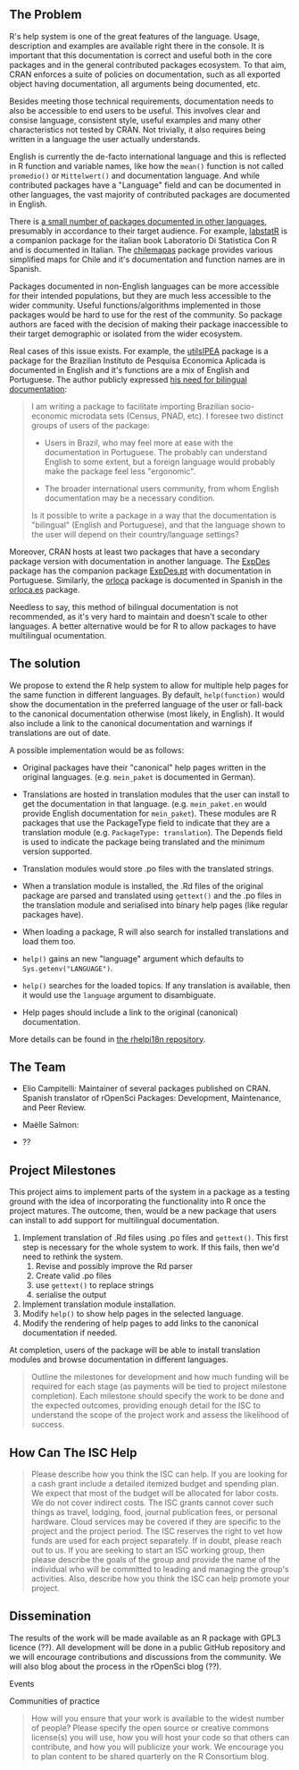 ## The Problem

R's help system is one of the great features of the language.
Usage, description and examples are available right there in the console.
It is important that this documentation is correct and useful both in the core packages and in the general contributed packages ecosystem.
To that aim, CRAN enforces a suite of policies on documentation, such as all exported object having documentation, all arguments being documented, etc.

Besides meeting those technical requirements, documentation needs to also be accessible to end users to be useful.
This involves clear and consise language, consistent style, useful examples and many other characteristics not tested by CRAN.
Not trivially, it also requires being written in a language the user actually understands.

English is currently the de-facto international language and this is reflected in R function and variable names, like how the `mean()` function is not called `promedio()` or `Mittelwert()` and documentation language.
And while contributed packages have a "Language" field and can be documented in other languages, the vast majority of contributed packages are documented in English.

There is [a small number of packages documented in other languages](https://cderv.rbind.io/2018/03/11/non-english-pkg-in-cran/), presumably in accordance to their target audience.
For example, [labstatR](https://cran.r-project.org/web/packages/labstatR/index.html) is a companion package for the italian book Laboratorio Di Statistica Con R and is documented in Italian.
The [chilemapas](https://cran.r-project.org/web/packages/chilemapas/chilemapas.pdf) package provides various simplified maps for Chile and it's documentation and function names are in Spanish.

Packages documented in non-English languages can be more accessible for their intended populations, but they are much less accessible to the wider community.
Useful functions/algorithms implemented in those packages would be hard to use for the rest of the community.
So package authors are faced with the decision of making their package inaccessible to their target demographic or isolated from the wider ecosystem.

Real cases of this issue exists.
For example, the [utilsIPEA](https://cran.r-project.org/web/packages/utilsIPEA/index.html) package is a package for the Brazilian Instituto de Pesquisa Economica Aplicada is documented in English and it's functions are a mix of English and Portuguese.
The author publicly expressed [his need for bilingual documentation](https://stackoverflow.com/questions/37288823/bilingual-english-and-portuguese-documentation-in-an-r-package):

> I am writing a package to facilitate importing Brazilian socio-economic microdata sets (Census, PNAD, etc).
> I foresee two distinct groups of users of the package:
>
> -   Users in Brazil, who may feel more at ease with the documentation in Portuguese.
>     The probably can understand English to some extent, but a foreign language would probably make the package feel less "ergonomic".
>
> -   The broader international users community, from whom English documentation may be a necessary condition.
>
> Is it possible to write a package in a way that the documentation is "bilingual" (English and Portuguese), and that the language shown to the user will depend on their country/language settings?

Moreover, CRAN hosts at least two packages that have a secondary package version with documentation in another language.
The [ExpDes](https://cran.r-project.org/web/packages/ExpDes/index.html) package has the companion package [ExpDes.pt](https://cran.r-project.org/web/packages/ExpDes.pt/index.html) with documentation in Portuguese.
Similarly, the [orloca](https://cran.r-project.org/web/packages/orloca/index.html) package is documented in Spanish in the [orloca.es](https://cran.r-project.org/web/packages/orloca.es/index.html) package.

Needless to say, this method of bilingual documentation is not recommended, as it's very hard to maintain and doesn't scale to other languages.
A better alternative would be for R to allow packages to have multilingual ocumentation.

## The solution

We propose to extend the R help system to allow for multiple help pages for the same function in different languages.
By default, `help(function)` would show the documentation in the preferred language of the user or fall-back to the canonical documentation otherwise (most likely, in English).
It would also include a link to the canonical documentation and warnings if translations are out of date.

A possible implementation would be as follows:

-   Original packages have their "canonical" help pages written in the original languages.
    (e.g. `mein_paket` is documented in German).

-   Translations are hosted in translation modules that the user can install to get the documentation in that language.
    (e.g. `mein_paket.en` would provide English documentation for `mein_paket`).
    These modules are R packages that use the PackageType field to indicate that they are a translation module (e.g. `PackageType: translation`).
    The Depends field is used to indicate the package being translated and the minimum version supported.

-   Translation modules would store .po files with the translated strings.

-   When a translation module is installed, the .Rd files of the original package are parsed and translated using `gettext()` and the .po files in the translation module and serialised into binary help pages (like regular packages have).

-   When loading a package, R will also search for installed translations and load them too.

-   `help()` gains an new "language" argument which defaults to `Sys.getenv("LANGUAGE")`.

-   `help()` searches for the loaded topics.
    If any translation is available, then it would use the `language` argument to disambiguate.

-   Help pages should include a link to the original (canonical) documentation.

More details can be found in [the rhelpi18n repository](https://github.com/eliocamp/rhelpi18n).

## The Team

-   Elio Campitelli: Maintainer of several packages published on CRAN.
    Spanish translator of rOpenSci Packages: Development, Maintenance, and Peer Review.

-   Maëlle Salmon:

-   ??

## Project Milestones

This project aims to implement parts of the system in a package as a testing ground with the idea of incorporating the functionality into R once the project matures.
The outcome, then, would be a new package that users can install to add support for multilingual documentation.

1.  Implement translation of .Rd files using .po files and `gettext()`. This first step is necessary for the whole system to work. If this fails, then we'd need to rethink the system.
    1.  Revise and possibly improve the Rd parser
    2.  Create valid .po files
    3.  use `gettext()` to replace strings
    4.  serialise the output
2.  Implement translation module installation.
3.  Modify `help()` to show help pages in the selected language.
4.  Modify the rendering of help pages to add links to the canonical documentation if needed.

At completion, users of the package will be able to install translation modules and browse documentation in different languages.

> Outline the milestones for development and how much funding will be required for each stage (as payments will be tied to project milestone completion).
> Each milestone should specify the work to be done and the expected outcomes, providing enough detail for the ISC to understand the scope of the project work and assess the likelihood of success.

## How Can The ISC Help

> Please describe how you think the ISC can help.
> If you are looking for a cash grant include a detailed itemized budget and spending plan.
> We expect that most of the budget will be allocated for labor costs.
> We do not cover indirect costs.
> The ISC grants cannot cover such things as travel, lodging, food, journal publication fees, or personal hardware.
> Cloud services may be covered if they are specific to the project and the project period.
> The ISC reserves the right to vet how funds are used for each project separately.
> If in doubt, please reach out to us.
> If you are seeking to start an ISC working group, then please describe the goals of the group and provide the name of the individual who will be committed to leading and managing the group's activities.
> Also, describe how you think the ISC can help promote your project.

## Dissemination

The results of the work will be made available as an R package with GPL3 licence (??).
All development will be done in a public GitHub repository and we will encourage contributions and discussions from the community.
We will also blog about the process in the rOpenSci blog (??).

Events

Communities of practice

> How will you ensure that your work is available to the widest number of people?
> Please specify the open source or creative commons license(s) you will use, how you will host your code so that others can contribute, and how you will publicize your work.
> We encourage you to plan content to be shared quarterly on the R Consortium blog.
